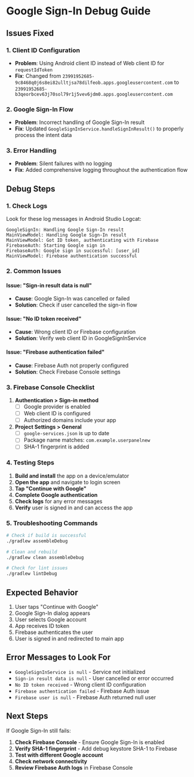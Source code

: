# Google Sign-In Debug Guide

## Issues Fixed

### 1. **Client ID Configuration**
- **Problem**: Using Android client ID instead of Web client ID for `requestIdToken`
- **Fix**: Changed from `23991952685-9c8468q0j6s8ei82ulltjsa78dilfeob.apps.googleusercontent.com` to `23991952685-b3qeorbcev63j70sol79r1j5vev6jdm0.apps.googleusercontent.com`

### 2. **Google Sign-In Flow**
- **Problem**: Incorrect handling of Google Sign-In result
- **Fix**: Updated `GoogleSignInService.handleSignInResult()` to properly process the intent data

### 3. **Error Handling**
- **Problem**: Silent failures with no logging
- **Fix**: Added comprehensive logging throughout the authentication flow

## Debug Steps

### 1. Check Logs
Look for these log messages in Android Studio Logcat:

```
GoogleSignIn: Handling Google Sign-In result
MainViewModel: Handling Google Sign-In result
MainViewModel: Got ID token, authenticating with Firebase
FirebaseAuth: Starting Google sign in
FirebaseAuth: Google sign in successful: [user_id]
MainViewModel: Firebase authentication successful
```

### 2. Common Issues

#### Issue: "Sign-in result data is null"
- **Cause**: Google Sign-In was cancelled or failed
- **Solution**: Check if user cancelled the sign-in flow

#### Issue: "No ID token received"
- **Cause**: Wrong client ID or Firebase configuration
- **Solution**: Verify web client ID in GoogleSignInService

#### Issue: "Firebase authentication failed"
- **Cause**: Firebase Auth not properly configured
- **Solution**: Check Firebase Console settings

### 3. Firebase Console Checklist

1. **Authentication > Sign-in method**
   - [ ] Google provider is enabled
   - [ ] Web client ID is configured
   - [ ] Authorized domains include your app

2. **Project Settings > General**
   - [ ] `google-services.json` is up to date
   - [ ] Package name matches: `com.example.userpanelnew`
   - [ ] SHA-1 fingerprint is added

### 4. Testing Steps

1. **Build and install** the app on a device/emulator
2. **Open the app** and navigate to login screen
3. **Tap "Continue with Google"**
4. **Complete Google authentication**
5. **Check logs** for any error messages
6. **Verify** user is signed in and can access the app

### 5. Troubleshooting Commands

```bash
# Check if build is successful
./gradlew assembleDebug

# Clean and rebuild
./gradlew clean assembleDebug

# Check for lint issues
./gradlew lintDebug
```

## Expected Behavior

1. User taps "Continue with Google"
2. Google Sign-In dialog appears
3. User selects Google account
4. App receives ID token
5. Firebase authenticates the user
6. User is signed in and redirected to main app

## Error Messages to Look For

- `GoogleSignInService is null` - Service not initialized
- `Sign-in result data is null` - User cancelled or error occurred
- `No ID token received` - Wrong client ID configuration
- `Firebase authentication failed` - Firebase Auth issue
- `Firebase user is null` - Firebase Auth returned null user

## Next Steps

If Google Sign-In still fails:

1. **Check Firebase Console** - Ensure Google Sign-In is enabled
2. **Verify SHA-1 fingerprint** - Add debug keystore SHA-1 to Firebase
3. **Test with different Google account**
4. **Check network connectivity**
5. **Review Firebase Auth logs** in Firebase Console
